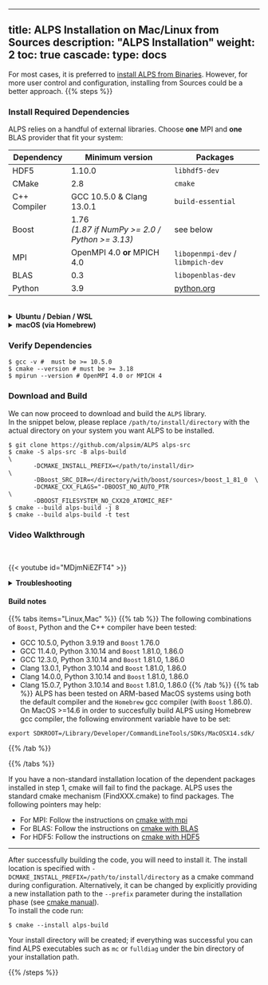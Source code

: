 
---
title: ALPS Installation on Mac/Linux from Sources
description: "ALPS Installation"
weight: 2
toc: true
cascade:
    type: docs
---

For most cases, it is preferred to [install ALPS from Binaries](../binary). However, for more user control and configuration, installing from Sources could be a better approach. 
{{% steps %}}

### Install Required Dependencies

ALPS relies on a handful of external libraries. 
Choose **one** MPI and **one** BLAS provider that fit your system:

| Dependency | Minimum version | Packages
|----------|--------------------|---------------------------|
| HDF5     | 1.10.0 | `libhdf5-dev`|
| CMake | 2.8 | `cmake`|
| C++ Compiler | GCC 10.5.0 & Clang 13.0.1 | `build-essential` |
| Boost | 1.76 <br>*(1.87 if NumPy >= 2.0 / Python >= 3.13)* | see below |
| MPI | OpenMPI 4.0 **or** MPICH 4.0 | `libopenmpi-dev` / `libmpich-dev`|
| BLAS | 0.3 | `libopenblas-dev`
| Python | 3.9 | [python.org](https://www.python.org/) |


<br>
      
<details>
<summary><strong> Ubuntu / Debian / WSL</strong> </summary>
 
 
  ```ShellSession
$ sudo apt update
$ sudo apt install build-essential cmake \
                   libhdf5-dev \
                   libopenblas-dev \
                   libopenmpi-dev openmpi-bin # or: libpich-dev mpich

# download and install Boost v1.81.0:
$ wget https://archives.boost.io/release/1.81.0/source/boost_1_81_0.tar.gz
$ tar -xzf boost_1_81_0.tar.gz

# install Python libs:
$ pip install numpy scipy # python libraries 
# or 
$ python3 -m pip install numpy scipy
```
</details>
<details>
<summary><strong> macOS (via Homebrew)</strong> </summary>

 ```ShellSession
$ brew update
$ brew install cmake hdf5 \
               openblas open-mpi # or: mpich

# download and install Boost:
$ brew install boost

# install Python libs:
$ pip3 install numpy scipy 
```
</details>

### Verify Dependencies

 ```ShellSession
$ gcc -v #  must be >= 10.5.0
$ cmake --version # must be >= 3.18
$ mpirun --version # OpenMPI 4.0 or MPICH 4
```

### Download and Build
We can now proceed to download and build the `ALPS` library. <br>
In the snippet below, please replace `/path/to/install/directory` with the actual directory on your system you want ALPS to be installed.

  ```ShellSession
  $ git clone https://github.com/alpsim/ALPS alps-src
  $ cmake -S alps-src -B alps-build                                     \
         -DCMAKE_INSTALL_PREFIX=</path/to/install/dir>                  \
         -DBoost_SRC_DIR=</directory/with/boost/sources>/boost_1_81_0  \
         -DCMAKE_CXX_FLAGS="-DBOOST_NO_AUTO_PTR                         \
         -DBOOST_FILESYSTEM_NO_CXX20_ATOMIC_REF"
  $ cmake --build alps-build -j 8
  $ cmake --build alps-build -t test
  ```

### Video Walkthrough
<br>

{{< youtube id="MDjmNiEZFT4" >}}


<details>
<summary><strong>Troubleshooting</strong></summary>

* **Need a different MPI or BLAS?**  <br> Substitute the package names above with your cluster's module (e.g. [Intel MKL/OneAPI](https://www.intel.com/content/www/us/en/developer/tools/oneapi/onemkl.html), [AMD AOCL](https://www.amd.com/en/developer/aocl.html), [IBM ESSL](https://www.ibm.com/docs/en/essl/6.2?topic=whats-new), etc). [Cmake](https://cmake.org/) is a build system that will find the locations of the above packages and generate compilation instructions in Makefiles.
* **Python errors** <br> Ensure you are using Python 3.9 at a minimum. Note: some installations (e.g. macOS) use `pip3` instead of pip. Refer to the [python website](https://www.python.org/) for support in installing the correct version.
* **MPI mismatch?**   <br> Ensure that CMake is using the same MPI version as `mpirun --version`
* **Boost errors** <br > We have tested building `ALPS` with `Boost` versions `1.76.0` through `1.81.0` (please refere to the [build notes](#build-notes) for the combination of supported `boost` versions with different compilers and Python version)

</details>

#### Build notes

{{% tabs items="Linux,Mac" %}}
{{% tab %}}
The following combinations of `Boost`, Python and the C++ compiler have been tested:
  - GCC 10.5.0, Python 3.9.19 and `Boost` 1.76.0
  - GCC 11.4.0, Python 3.10.14 and `Boost` 1.81.0, 1.86.0
  - GCC 12.3.0, Python 3.10.14 and `Boost` 1.81.0, 1.86.0
  - Clang 13.0.1, Python 3.10.14 and `Boost` 1.81.0, 1.86.0
  - Clang 14.0.0, Python 3.10.14 and `Boost` 1.81.0, 1.86.0
  - Clang 15.0.7, Python 3.10.14 and `Boost` 1.81.0, 1.86.0
{{% /tab %}}
{{% tab %}}
ALPS has been tested on ARM-based MacOS systems using both the default compiler and the `Homebrew` gcc compiler (with `Boost` 1.86.0).
On MacOS >=14.6 in order to succesfully build ALPS using Homebrew gcc compiler, the following environment variable have to be set:

```ShellSession
export SDKROOT=/Library/Developer/CommandLineTools/SDKs/MacOSX14.sdk/
```

{{% /tab %}}

{{% /tabs %}}

If you have a non-standard installation location of the dependent packages installed in step 1, cmake will fail to find the package. ALPS uses the standard cmake mechanism (FindXXX.cmake) to find packages. The following pointers may help:
  - For MPI: Follow the instructions on [cmake with mpi](https://cmake.org/cmake/help/latest/module/FindMPI.html)
  - For BLAS: Follow the instructions on [cmake with BLAS](https://cmake.org/cmake/help/latest/module/FindBLAS.html)
  - For HDF5: Follow the instructions on [cmake with HDF5](https://cmake.org/cmake/help/latest/module/FindHDF5.html)

***

After successfully building the code, you will need to install it. The install location is specified with `-DCMAKE_INSTALL_PREFIX=/path/to/install/directory` as a cmake command during configuration. Alternatively, it can be changed by explicitly providing a new installation path to the `--prefix` parameter during the installation phase (see [cmake manual](https://cmake.org/cmake/help/latest/manual/cmake.1.html#cmdoption-cmake--install-0)).
<br>
To install the code run:

  ```ShellSession
  $ cmake --install alps-build
  ```
Your install directory will be created; if everything was successful you can find ALPS executables such as `mc` or `fulldiag` under the bin directory of your installation path.

{{% /steps %}}


